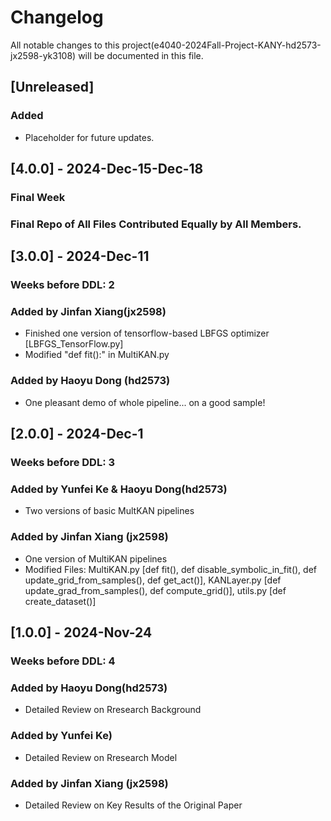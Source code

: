 # Changelog

All notable changes to this project(e4040-2024Fall-Project-KANY-hd2573-jx2598-yk3108) will be documented in this file.

## [Unreleased]
### Added
- Placeholder for future updates.

## [4.0.0] - 2024-Dec-15-Dec-18
### Final Week
### Final Repo of All Files Contributed Equally by All Members.

## [3.0.0] - 2024-Dec-11
### Weeks before DDL: 2
### Added by Jinfan Xiang(jx2598)
- Finished one version of tensorflow-based LBFGS optimizer [LBFGS_TensorFlow.py]
- Modified "def fit():" in MultiKAN.py
### Added by Haoyu Dong (hd2573)
- One pleasant demo of whole pipeline... on a good sample!

## [2.0.0] - 2024-Dec-1
### Weeks before DDL: 3
### Added by Yunfei Ke & Haoyu Dong(hd2573)
- Two versions of basic MultKAN pipelines
### Added by Jinfan Xiang (jx2598)
- One version of MultiKAN pipelines
- Modified Files: MultiKAN.py [def fit(), def disable_symbolic_in_fit(), def update_grid_from_samples(), def get_act()], KANLayer.py [def update_grad_from_samples(), def compute_grid()], utils.py [def create_dataset()]
  
## [1.0.0] - 2024-Nov-24
### Weeks before DDL: 4
### Added by Haoyu Dong(hd2573)
- Detailed Review on Rresearch Background
### Added by Yunfei Ke)
- Detailed Review on Rresearch Model
### Added by Jinfan Xiang (jx2598)
- Detailed Review on Key Results of the Original Paper

